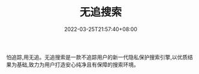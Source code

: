 ﻿---
weight: 
title: "无追搜索"
description: "怕追踪,用无追。无追搜索是一款不追踪用户的新一代隐私保护搜索引擎,以优质结果为基础,致力为用户打造安心纯净且有保障的搜索环境。"
date: 2022-03-25T21:57:40+08:00
lastmod: 2022-03-25T16:45:40+08:00
draft: false
authors: ["Metabd"]
featuredImage: "37.png"
link: "https://www.wuzhuiso.com/"
tags: ["无追搜索","元搜索"]
categories: ["navigation"]
navigation: ["元搜索"]
lightgallery: true
toc: true
pinned: false
recommend: false
recommend1: false
---
怕追踪,用无追。无追搜索是一款不追踪用户的新一代隐私保护搜索引擎,以优质结果为基础,致力为用户打造安心纯净且有保障的搜索环境。

